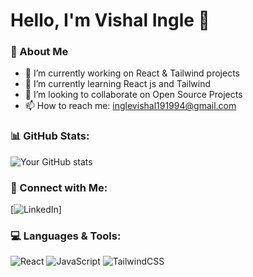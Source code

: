# Hello, I'm Vishal Ingle 👋

### 🚀 About Me
- 🔭 I’m currently working on React & Tailwind projects
- 🌱 I’m currently learning React js and Tailwind
- 👯 I’m looking to collaborate on Open Source Projects
- 📫 How to reach me: inglevishal191994@gmail.com

### 📊 GitHub Stats:
![Your GitHub stats](https://github-readme-stats.vercel.app/api?username=Inglevishal1999&show_icons=true&theme=radical)

### 🔗 Connect with Me:
[![LinkedIn](https://www.linkedin.com/in/vishal-ingle-5465b923b?lipi=urn%3Ali%3Apage%3Ad_flagship3_profile_view_base_contact_details%3B69qJur4EQAOOyDRnArYuww%3D%3D)]


### 💻 Languages & Tools:
![React](https://img.shields.io/badge/React-20232A?style=for-the-badge&logo=react&logoColor=61DAFB)
![JavaScript](https://img.shields.io/badge/JavaScript-ES6+-F7DF1E?style=for-the-badge&logo=javascript&logoColor=black)
![TailwindCSS](https://img.shields.io/badge/TailwindCSS-06B6D4?style=for-the-badge&logo=tailwindcss&logoColor=white)



